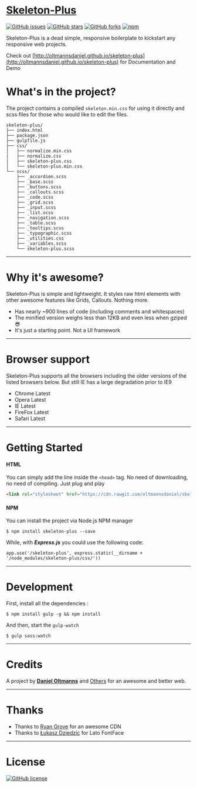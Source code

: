 # [Skeleton-Plus](http://oltmannsdaniel.github.io/skeleton-plus)

[![GitHub issues](https://img.shields.io/github/issues/oltmannsdaniel/skeleton-plus.svg)](https://github.com/oltmannsdaniel/skeleton-plus/issues)
[![GitHub stars](https://img.shields.io/github/stars/oltmannsdaniel/skeleton-plus.svg)](https://github.com/oltmannsdaniel/skeleton-plus/stargazers)
[![GitHub forks](https://img.shields.io/github/forks/oltmannsdaniel/skeleton-plus.svg)](https://github.com/oltmannsdaniel/skeleton-plus/network)
[![npm](https://img.shields.io/npm/dt/skeleton-plus.svg)]()

Skeleton-Plus is a dead simple, responsive boilerplate to kickstart any responsive web projects.

Check out [http://oltmannsdaniel.github.io/skeleton-plus](http://oltmannsdaniel.github.io/skeleton-plus) for Documentation and Demo

# What's in the project?

The project contains a compiled `skeleton.min.css` for using it directly and scss files for those who would like to edit the files.

```
skeleton-plus/
├── index.html
├── package.json
├── gulpfile.js
├── css/
│   ├── normalize.min.css
|   ├── normalize.css
|   ├── skeleton-plus.css
│   └── skeleton-plus.min.css
└── scss/
    ├── _accordion.scss
    ├── _base.scss
    ├── _buttons.scss
    ├── _callouts.scss
    ├── _code.scss
    ├── _grid.scss
    ├── _input.scss
    ├── _list.scss
    ├── _navigation.scss
    ├── _table.scss
    ├── _tooltips.scss
    ├── _typographic.scss
    ├── _utilities.css
    ├── _variables.scss
    └── skeleton-plus.scss
```
---

# Why it's awesome?

Skeleton-Plus is simple and lightweight. It styles raw html elements with other awesome features like Grids, Callouts. Nothing more.

* Has nearly ~900 lines of code (including comments and whitespaces)
* The minified version weighs less than 12KB and even less when gziped :sunglasses:
* It's just a starting point. Not a UI framework

---

# Browser support

Skeleton-Plus supports all the browsers including the older versions of the listed browsers below. But still IE has a large degradation prior to IE9

* Chrome Latest
* Opera Latest
* IE Latest
* FireFox Latest
* Safari Latest

---

# Getting Started

#### HTML

You can simply add the line inside the `<head>` tag. No need of downloading, no need of compiling. Just plug and play

```html
<link rel="stylesheet" href="https://cdn.rawgit.com/oltmannsdaniel/skeleton-plus/master/css/skeleton-plus.min.css" type="text/css" />
```

#### NPM

You can install the project via Node.js NPM manager

```node
$ npm install skeleton-plus --save
```

While, with ***Express.js*** you could use the following code:

```node
app.use('/skeleton-plus', express.static(__dirname + '/node_modules/skeleton-plus/css/'))
```

---

# Development

First, install all the dependencies : 

```node
$ npm install gulp -g && npm install
```

And then, start the `gulp-watch`

```node
$ gulp sass:watch
```

---

# Credits

A project by **[Daniel Oltmanns](https://github.com/oltmannsdaniel)** and [Others](https://github.com/oltmannsdaniel/skeleton-plus/graphs/contributors) for an awesome and better web.

---

# Thanks

* Thanks to [Ryan Grove](https://github.com/rgrove) for an awesome CDN
* Thanks to [Łukasz Dziedzic](https://fonts.google.com/specimen/Lato) for Lato FontFace

---

# License
[![GitHub license](https://img.shields.io/badge/license-MIT-blue.svg)](https://raw.githubusercontent.com/oltmannsdaniel/skeleton-plus/master/LICENSE)

